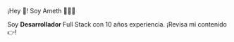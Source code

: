 ¡Hey 👋! Soy Ameth 👨🏻‍💻

Soy **Desarrollador** Full Stack con 10 años experiencia.
¡Revisa mi contenido 👉!
